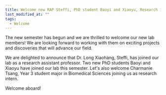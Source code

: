 ```yaml
---
title: Welcome new RAP Steffi, PhD student Baoyi and Xiaoyu, Research intern Charmanie joining us!
last_modified_at: ""
tags: 
  - Welcome
---
```


The new semester has begun and we are thrilled to welcome our new lab members! We are looking forward to working with them on exciting projects and discoveries that will advance our field.

We are delighted to announce that Dr. Long Xiaohang, Steffi, has joined our lab as a research assistant professor.  Two new PhD students Baoyi and Xiaoyu have joined our lab this semester. Let's also welcome Charmanie Tsang, Year 3 student major in Biomedical Sciences joining us as research intern. 

Welcome aboard!